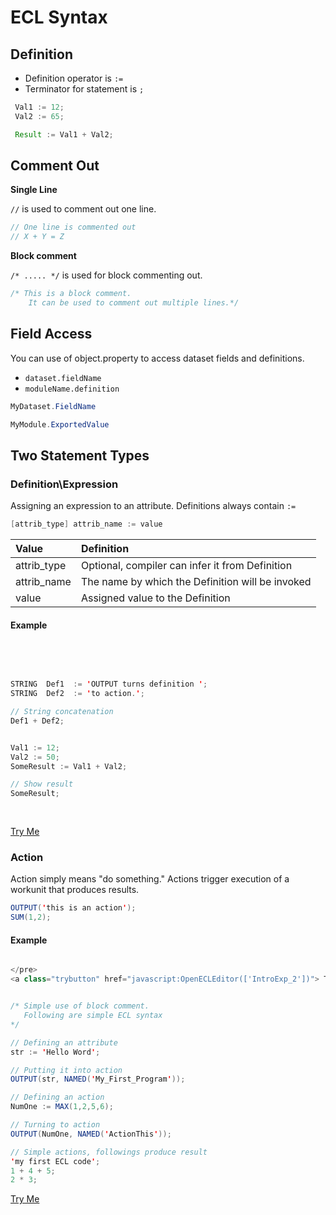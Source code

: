 # ECL Syntax

## Definition
  - Definition operator is `:=`
  - Terminator for statement is `;`

```java
 Val1 := 12;
 Val2 := 65;

 Result := Val1 + Val2;
 ```


## Comment Out

**Single Line**

`//` is used to comment out one line.

```java
// One line is commented out
// X + Y = Z
```

**Block comment**

`/* ..... */` is used for block commenting out.

  ```java
  /* This is a block comment.
      It can be used to comment out multiple lines.*/
  ```

## Field Access

You can use of object.property to access dataset fields and definitions.
  - `dataset.fieldName`
  - `moduleName.definition`

```java
MyDataset.FieldName

MyModule.ExportedValue
```


## Two Statement Types


### Definition\Expression 

Assigning an expression to an attribute. Definitions always contain `:=`

```java
[attrib_type] attrib_name := value
```

|Value|Definition|
|:----|:---------|
attrib_type | Optional, compiler can infer it from Definition
attrib_name | The name by which the Definition will be invoked
value | Assigned value to the Definition

#### Example

<br>
<pre id = "IntroExp_1">

```java
STRING  Def1  := 'OUTPUT turns definition ';
STRING  Def2  := 'to action.';

// String concatenation 
Def1 + Def2;


Val1 := 12;
Val2 := 50; 
SomeResult := Val1 + Val2;

// Show result
SomeResult;
```
</pre>

<a class="trybutton" href="javascript:OpenECLEditor(['IntroExp_1'])"> Try Me </a>


### Action

Action simply means "do something." Actions trigger execution of a workunit that produces results.

```java
OUTPUT('this is an action');
SUM(1,2);
```

#### Example

```java

</pre>
<a class="trybutton" href="javascript:OpenECLEditor(['IntroExp_2'])"> Try Me </a>


/* Simple use of block comment.
   Following are simple ECL syntax
*/

// Defining an attribute
str := 'Hello Word';

// Putting it into action
OUTPUT(str, NAMED('My_First_Program'));

// Defining an action
NumOne := MAX(1,2,5,6);

// Turning to action
OUTPUT(NumOne, NAMED('ActionThis'));

// Simple actions, followings produce result
'my first ECL code';
1 + 4 + 5;
2 * 3;

```
</pre>
<a class="trybutton" href="javascript:OpenECLEditor(['IntroExp_1'])"> Try Me </a>

